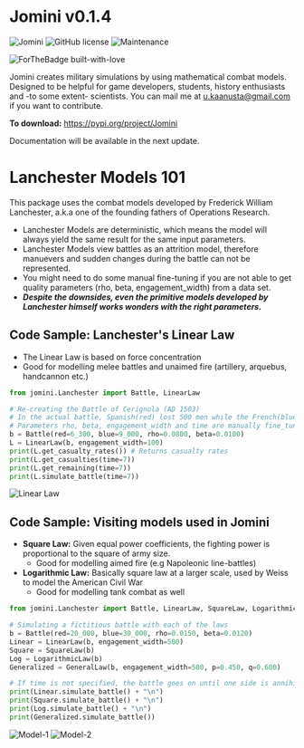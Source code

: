 # Jomini v0.1.4
![Jomini](https://circleci.com/gh/umitkaanusta/jomini.svg?style=svg)
![GitHub license](https://img.shields.io/github/license/Naereen/StrapDown.js.svg)
![Maintenance](https://img.shields.io/badge/Maintained%3F-yes-green.svg)

![ForTheBadge built-with-love](http://ForTheBadge.com/images/badges/built-with-love.svg)

Jomini creates military simulations by using mathematical combat models. Designed to be helpful for game developers, students, history enthusiasts and -to some extent- scientists. You can mail me at u.kaanusta@gmail.com if you want to contribute.

__To download:__ https://pypi.org/project/Jomini

Documentation will be available in the next update.

# Lanchester Models 101
This package uses the combat models developed by Frederick William Lanchester, a.k.a one of the founding fathers of Operations Research.

- Lanchester Models are deterministic, which means the model will always yield the same result for the same input parameters.
- Lanchester Models view battles as an attrition model, therefore manuevers and sudden changes during the battle can not be represented.
- You might need to do some manual fine-tuning if you are not able to get quality parameters (rho, beta, engagement_width) from a data set.
- ___Despite the downsides, even the primitive models developed by Lanchester himself works wonders with the right parameters.___ 

## Code Sample: Lanchester's Linear Law
- The Linear Law is based on force concentration
- Good for modelling melee battles and unaimed fire (artillery, arquebus, handcannon etc.) 

```python
from jomini.Lanchester import Battle, LinearLaw

# Re-creating the Battle of Cerignola (AD 1503)
# In the actual battle, Spanish(red) lost 500 men while the French(blue) lost 4000 men
# Parameters rho, beta, engagement_width and time are manually fine_tuned
b = Battle(red=6_300, blue=9_000, rho=0.0800, beta=0.0100)
L = LinearLaw(b, engagement_width=100)
print(L.get_casualty_rates()) # Returns casualty rates 
print(L.get_casualties(time=7))
print(L.get_remaining(time=7))
print(L.simulate_battle(time=7))
```

![Linear Law](https://i.imgur.com/yjAUK57.png)

## Code Sample: Visiting models used in Jomini
- __Square Law:__ Given equal power coefficients, the fighting power is proportional to the square of army size.
    - Good for modelling aimed fire (e.g Napoleonic line-battles)
- __Logarithmic Law:__ Basically square law at a larger scale, used by Weiss to model the American Civil War 
    - Good for modelling tank combat as well


```python
from jomini.Lanchester import Battle, LinearLaw, SquareLaw, LogarithmicLaw, GeneralLaw

# Simulating a fictitious battle with each of the laws
b = Battle(red=20_000, blue=30_000, rho=0.0150, beta=0.0120)
Linear = LinearLaw(b, engagement_width=500)
Square = SquareLaw(b)
Log = LogarithmicLaw(b)
Generalized = GeneralLaw(b, engagement_width=500, p=0.450, q=0.600)

# If time is not specified, the battle goes on until one side is annihilated.
print(Linear.simulate_battle() + "\n")
print(Square.simulate_battle() + "\n")
print(Log.simulate_battle() + "\n")
print(Generalized.simulate_battle())
```
![Model-1](https://i.imgur.com/Uoz9bz4.png)
![Model-2](https://i.imgur.com/9XlE6aA.png)
